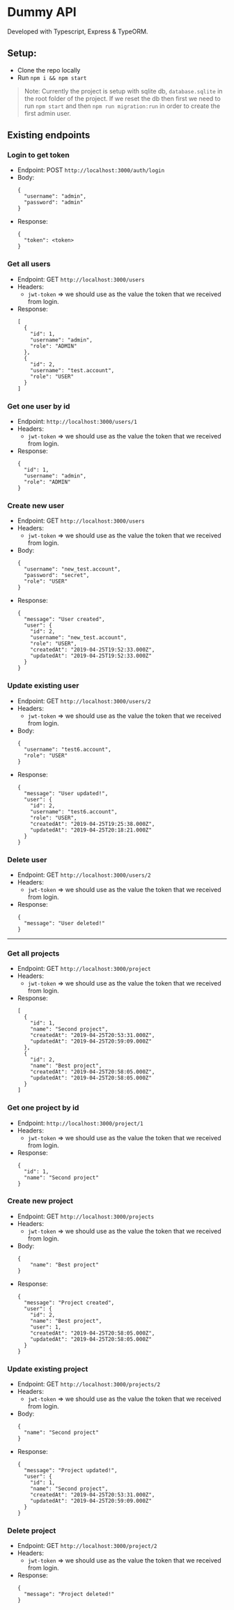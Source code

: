 
# Dummy API
Developed with Typescript, Express & TypeORM.

## Setup:
- Clone the repo locally
- Run `npm i && npm start`

> Note: Currently the project is setup with sqlite db, `database.sqlite` in the root folder of the project. If we reset the db then first we need to run `npm start` and then `npm run migration:run` in order to create the first admin user.

## Existing endpoints

### Login to get token
- Endpoint: POST `http://localhost:3000/auth/login`
- Body:
  ```
  {
    "username": "admin",
    "password": "admin"
  }
  ```
- Response:
  ```
  {
    "token": <token>
  }
  ```

### Get all users
- Endpoint: GET `http://localhost:3000/users`
- Headers:
  - `jwt-token` => we should use as the value the token that we received from login.
- Response:
  ```
  [
    {
      "id": 1,
      "username": "admin",
      "role": "ADMIN"
    },
    {
      "id": 2,
      "username": "test.account",
      "role": "USER"
    }
  ]
  ```

### Get one user by id
- Endpoint: `http://localhost:3000/users/1`
- Headers:
  - `jwt-token` => we should use as the value the token that we received from login.
- Response:
  ```
  {
    "id": 1,
    "username": "admin",
    "role": "ADMIN"
  }
  ```

### Create new user
- Endpoint: GET `http://localhost:3000/users`
- Headers:
  - `jwt-token` => we should use as the value the token that we received from login.
- Body:
  ```
  {
    "username": "new_test.account",
    "password": "secret",
    "role": "USER"
  }
  ```
- Response:
  ```
  {
    "message": "User created",
    "user": {
      "id": 2,
      "username": "new_test.account",
      "role": "USER",
      "createdAt": "2019-04-25T19:52:33.000Z",
      "updatedAt": "2019-04-25T19:52:33.000Z"
    }
  }
  ```

### Update existing user
- Endpoint: GET `http://localhost:3000/users/2`
- Headers:
  - `jwt-token` => we should use as the value the token that we received from login.
- Body:
  ```
  {
    "username": "test6.account",
    "role": "USER"
  }
  ```
- Response:
  ```
  {
    "message": "User updated!",
    "user": {
      "id": 2,
      "username": "test6.account",
      "role": "USER",
      "createdAt": "2019-04-25T19:25:38.000Z",
      "updatedAt": "2019-04-25T20:18:21.000Z"
    }
  }
  ```

### Delete user
- Endpoint: GET `http://localhost:3000/users/2`
- Headers:
  - `jwt-token` => we should use as the value the token that we received from login.
- Response:
  ```
  {
    "message": "User deleted!"
  }
  ```

---

### Get all projects
- Endpoint: GET `http://localhost:3000/project`
- Headers:
  - `jwt-token` => we should use as the value the token that we received from login.
- Response:
  ```
  [
    {
      "id": 1,
      "name": "Second project",
      "createdAt": "2019-04-25T20:53:31.000Z",
      "updatedAt": "2019-04-25T20:59:09.000Z"
    },
    {
      "id": 2,
      "name": "Best project",
      "createdAt": "2019-04-25T20:58:05.000Z",
      "updatedAt": "2019-04-25T20:58:05.000Z"
    }
  ]
  ```

### Get one project by id
- Endpoint: `http://localhost:3000/project/1`
- Headers:
  - `jwt-token` => we should use as the value the token that we received from login.
- Response:
  ```
  {
    "id": 1,
    "name": "Second project"
  }
  ```

### Create new project
- Endpoint: GET `http://localhost:3000/projects`
- Headers:
  - `jwt-token` => we should use as the value the token that we received from login.
- Body:
  ```
  {
	  "name": "Best project"
  }
  ```
- Response:
  ```
  {
    "message": "Project created",
    "user": {
      "id": 2,
      "name": "Best project",
      "user": 1,
      "createdAt": "2019-04-25T20:58:05.000Z",
      "updatedAt": "2019-04-25T20:58:05.000Z"
    }
  }
  ```

### Update existing project
- Endpoint: GET `http://localhost:3000/projects/2`
- Headers:
  - `jwt-token` => we should use as the value the token that we received from login.
- Body:
  ```
  {
    "name": "Second project"
  }
  ```
- Response:
  ```
  {
    "message": "Project updated!",
    "user": {
      "id": 1,
      "name": "Second project",
      "createdAt": "2019-04-25T20:53:31.000Z",
      "updatedAt": "2019-04-25T20:59:09.000Z"
    }
  }
  ```

### Delete project
- Endpoint: GET `http://localhost:3000/project/2`
- Headers:
  - `jwt-token` => we should use as the value the token that we received from login.
- Response:
  ```
  {
    "message": "Project deleted!"
  }
  ```
